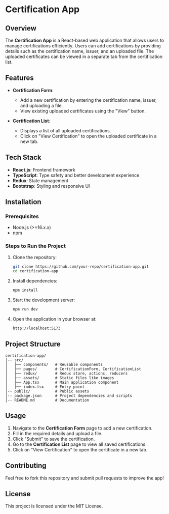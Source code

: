 # Certification App

## Overview

The **Certification App** is a React-based web application that allows users to manage certifications efficiently. Users can add certifications by providing details such as the certification name, issuer, and an uploaded file. The uploaded certificates can be viewed in a separate tab from the certification list.

## Features

- **Certification Form**:

  - Add a new certification by entering the certification name, issuer, and uploading a file.
  - View existing uploaded certificates using the "View" button.

- **Certification List**:

  - Displays a list of all uploaded certifications.
  - Click on "View Certification" to open the uploaded certificate in a new tab.

## Tech Stack

- **React.js**: Frontend framework
- **TypeScript**: Type safety and better development experience
- **Redux**: State management
- **Bootstrap**: Styling and responsive UI

## Installation

### Prerequisites

- Node.js (>=16.x.x)
- npm&#x20;

### Steps to Run the Project

1. Clone the repository:
   ```sh
   git clone https://github.com/your-repo/certification-app.git
   cd certification-app
   ```
2. Install dependencies:
   ```sh
   npm install  

   ```
3. Start the development server:
   ```sh
   npm run dev  

   ```
4. Open the application in your browser at:
   ```
   http://localhost:5173
   ```

## Project Structure

```
certification-app/
│-- src/
│   ├── components/   # Reusable components
│   ├── pages/        # CertificationForm, CertificationList
│   ├── redux/        # Redux store, actions, reducers
│   ├── assets/       # Static files like images
│   ├── App.tsx       # Main application component
│   ├── index.tsx     # Entry point
│-- public/           # Public assets
│-- package.json      # Project dependencies and scripts
│-- README.md         # Documentation
```

## Usage

1. Navigate to the **Certification Form** page to add a new certification.
2. Fill in the required details and upload a file.
3. Click "Submit" to save the certification.
4. Go to the **Certification List** page to view all saved certifications.
5. Click on "View Certification" to open the certificate in a new tab.

## Contributing

Feel free to fork this repository and submit pull requests to improve the app!

## License

This project is licensed under the MIT License.


